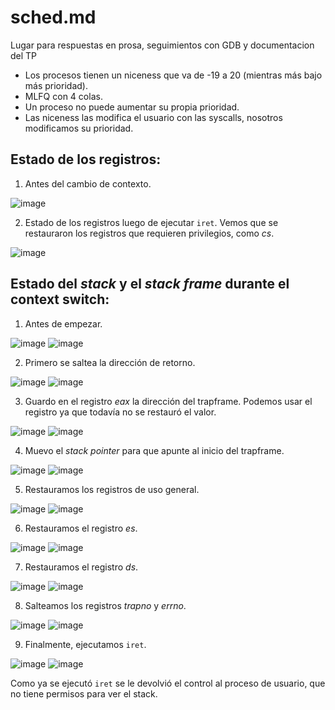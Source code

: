 # sched.md

Lugar para respuestas en prosa, seguimientos con GDB y documentacion del TP

- Los procesos tienen un niceness que va de -19 a 20 (mientras más bajo más prioridad).
- MLFQ con 4 colas.
- Un proceso no puede aumentar su propia prioridad.
- Las niceness las modifica el usuario con las syscalls, nosotros modificamos su prioridad.

## Estado de los registros:

1. Antes del cambio de contexto.

  ![image](https://user-images.githubusercontent.com/102059887/201533872-10f02996-2307-47d0-928a-78a5eeba9287.png)

2. Estado de los registros luego de ejecutar `iret`. Vemos que se restauraron los registros que requieren privilegios, como *cs*.

  ![image](https://user-images.githubusercontent.com/102059887/201534183-e206e1fa-d260-43be-b21c-0f4bac5619d6.png)

## Estado del *stack* y el *stack frame* durante el context switch:

1. Antes de empezar. 

  ![image](https://user-images.githubusercontent.com/102059887/201533900-f76ed6a5-d11e-4977-b1eb-14b3ab1ef5d1.png)
  ![image](https://user-images.githubusercontent.com/102059887/201533920-42f7959a-2d80-4a66-aa2a-2d588895041b.png)

2. Primero se saltea la dirección de retorno.

  ![image](https://user-images.githubusercontent.com/102059887/201533966-6b3d26e8-0b8c-41d5-a37a-155c68655a87.png)
  ![image](https://user-images.githubusercontent.com/102059887/201533979-9560368d-62f7-4595-99ce-2b5892fce543.png)

3. Guardo en el registro *eax* la dirección del trapframe. Podemos usar el registro ya que todavía no se restauró el valor.

  ![image](https://user-images.githubusercontent.com/102059887/201534011-c30fbdef-1643-4936-aacf-38085106ad93.png)
  ![image](https://user-images.githubusercontent.com/102059887/201534022-68b735d8-0654-4995-8cc5-a354e18a8919.png)

4. Muevo el *stack pointer* para que apunte al inicio del trapframe.

  ![image](https://user-images.githubusercontent.com/102059887/201534039-d251b7c2-c0a1-45e9-bfbd-299b40ebca40.png)
  ![image](https://user-images.githubusercontent.com/102059887/201534050-24f4e12a-4a6d-46c6-aec6-e7e447bb12ce.png)

5. Restauramos los registros de uso general.

  ![image](https://user-images.githubusercontent.com/102059887/201534068-3da55ffe-5506-4375-94f1-f04a091bf791.png)
  ![image](https://user-images.githubusercontent.com/102059887/201534077-e1d82309-e524-4dc7-ab0e-d41d18ecc756.png)

6. Restauramos el registro *es*.
  
  ![image](https://user-images.githubusercontent.com/102059887/201534084-03809adb-aebc-4e4f-a7cb-3f95174b45d7.png)
  ![image](https://user-images.githubusercontent.com/102059887/201534094-e5b7ae5d-217a-4236-a892-20198616e6fa.png)

7. Restauramos el registro *ds*.
  
  ![image](https://user-images.githubusercontent.com/102059887/201534122-927b8daa-66c5-4b3e-8585-e2cf78e6b262.png)
  ![image](https://user-images.githubusercontent.com/102059887/201534138-7f1f1ada-2b81-4ec6-8e17-7585df9d95ec.png)

8. Salteamos los registros *trapno* y *errno*.

  ![image](https://user-images.githubusercontent.com/102059887/201534152-2220bbd5-eb1c-4a2d-a43a-196370a03cb6.png)
  ![image](https://user-images.githubusercontent.com/102059887/201534160-1fe9fb52-cdea-47ed-a240-7835db39500b.png)

9. Finalmente, ejecutamos `iret`.
  
  ![image](https://user-images.githubusercontent.com/102059887/201534193-cf46aa3a-c4d1-4976-b354-5a3532cb2358.png)
  ![image](https://user-images.githubusercontent.com/102059887/201534203-d67f46c4-eac8-42c5-a267-73a2e30e0ee5.png)
  
  Como ya se ejecutó `iret` se le devolvió el control al proceso de usuario, que no tiene permisos para ver el stack.
  
